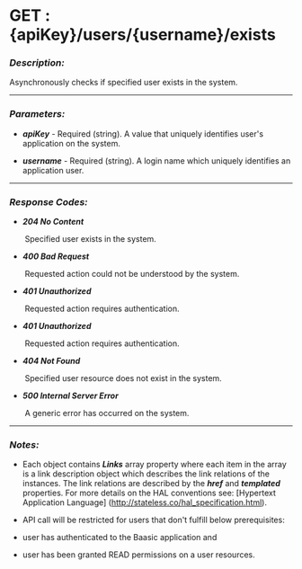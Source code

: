 
# GET : {apiKey}/users/{username}/exists 

### *Description:* 
Asynchronously checks if specified user exists in the system. 



* * *
### *Parameters:*


- ***apiKey*** - Required (string). A value that uniquely identifies user&#39;s application on the system. 


- ***username*** - Required (string). A login name which uniquely identifies an application user. 


* * *
### *Response Codes:*


- ***204  No Content*** 

&nbsp;&nbsp;&nbsp;&nbsp;&nbsp;&nbsp; Specified user exists in the system. 


- ***400  Bad Request*** 

&nbsp;&nbsp;&nbsp;&nbsp;&nbsp;&nbsp; Requested action could not be understood by the system. 


- ***401  Unauthorized*** 

&nbsp;&nbsp;&nbsp;&nbsp;&nbsp;&nbsp; Requested action requires authentication. 


- ***401  Unauthorized*** 

&nbsp;&nbsp;&nbsp;&nbsp;&nbsp;&nbsp; Requested action requires authentication. 


- ***404  Not Found*** 

&nbsp;&nbsp;&nbsp;&nbsp;&nbsp;&nbsp; Specified user resource does not exist in the system. 


- ***500  Internal Server Error*** 

&nbsp;&nbsp;&nbsp;&nbsp;&nbsp;&nbsp; A generic error has occurred on the system. 



* * *
### *Notes:* 
- Each object contains ***Links*** array property where each item in the array is a link description object which describes the link relations of the instances. The link relations are described by the ***href*** and ***templated*** properties. For more details on the HAL conventions see: [Hypertext Application Language] (http://stateless.co/hal_specification.html).

-  API call will be restricted for users that don't fulfill below prerequisites:
  - user has authenticated to the Baasic application and
  - user has been granted READ permissions on a user resources. 
